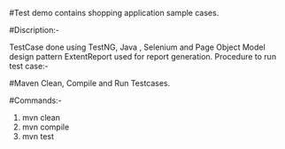 #Test demo contains shopping application sample cases.

#Discription:-

TestCase done using TestNG, Java , Selenium and Page Object Model design pattern
ExtentReport used for report generation.
Procedure to run test case:-

#Maven Clean, Compile and Run Testcases. 

#Commands:-

1) mvn clean
2) mvn compile
3) mvn test
